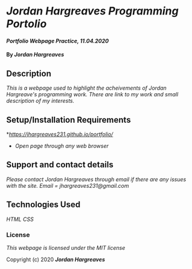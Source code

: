 # _Jordan Hargreaves Programming Portolio_

#### _Portfolio Webpage Practice, 11.04.2020_

#### By _**Jordan Hargreaves**_

## Description

_This is a webpage used to highlight the acheivements of Jordan Hargreave's programming work. There are link to my work and small description of my interests._

## Setup/Installation Requirements

*_https://jhargreaves231.github.io/portfolio/_
* _Open page through any web browser_


## Support and contact details

_Please contact Jordan Hargreaves through email if there are any issues with the site. Email = jhargreaves231@gmail.com_

## Technologies Used

_HTML_
_CSS_

### License

*This webpage is licensed under the MIT license*

Copyright (c) 2020 **_Jordan Hargreaves_**